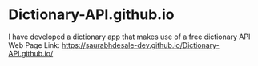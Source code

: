 # Dictionary-API.github.io
I have developed a dictionary app that makes use of a free dictionary API
Web Page Link: https://saurabhdesale-dev.github.io/Dictionary-API.github.io/
